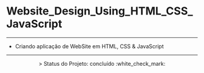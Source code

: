 # Website_Design_Using_HTML_CSS_JavaScript
---

- Criando aplicação de WebSite em HTML, CSS &amp; JavaScript
---

<p align="center">
 > Status do Projeto: concluído :white_check_mark:
</p>


